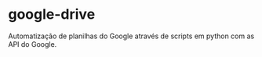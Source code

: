 # google-drive
Automatização de planilhas do Google através de scripts em python com as API do Google.
